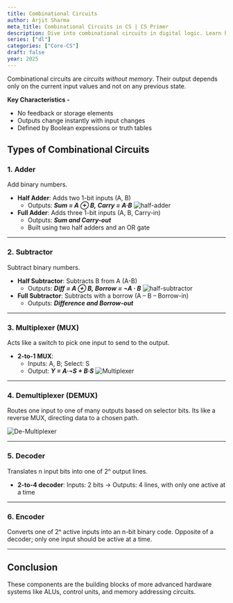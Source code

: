 ```yaml
---
title: Combinational Circuits
author: Arjit Sharma
meta_title: Combinational Circuits in CS | CS Primer
description: Dive into combinational circuits in digital logic. Learn how to design logic gates and circuits for computer systems.
series: ["dl"]
categories: ["Core-CS"]
draft: false
year: 2025
---
```


Combinational circuits are *circuits without memory*. Their output depends only on the current input values and not on any previous state.

**Key Characteristics -**

- No feedback or storage elements
- Outputs change instantly with input changes
- Defined by Boolean expressions or truth tables

## Types of Combinational Circuits

### 1. Adder

Add binary numbers.

- **Half Adder**: Adds two 1-bit inputs (A, B)
    - Outputs: ***Sum = A ⊕ B, Carry = A·B***
    ![half-adder](https://res.cloudinary.com/dwa6rcttw/image/upload/v1747728162/half-adder_fix6vo.png)
- **Full Adder**: Adds three 1-bit inputs (A, B, Carry-in)
    - Outputs: ***Sum and Carry-out***
    - Built using two half adders and an OR gate

---

### 2. Subtractor

Subtract binary numbers.

- **Half Subtractor**: Subtracts B from A (A-B)
    - Outputs: ***Diff = A ⊕ B, Borrow = ¬A · B***
    ![half-subtractor](https://res.cloudinary.com/dwa6rcttw/image/upload/v1747728162/half-subtractor_vkgxo5.png)
- **Full Subtractor**: Subtracts with a borrow (A – B – Borrow-in)
    - Outputs: ***Difference and Borrow-out***

---

### 3. Multiplexer (MUX)

Acts like a switch to pick one input to send to the output.

- **2-to-1 MUX**:
    - Inputs: A, B; Select: S
    - Output: ***Y = A·¬S + B·S***
 ![Multiplexer](https://res.cloudinary.com/dwa6rcttw/image/upload/v1747985754/multiplexer_e57yjd.png)

---

### 4. Demultiplexer (DEMUX)

Routes one input to one of many outputs based on selector bits. Its like a reverse MUX, directing data to a chosen path.

 ![De-Multiplexer](https://res.cloudinary.com/dwa6rcttw/image/upload/v1747985754/demultiplexer_z5ku8b.png)

---

### 5. Decoder

Translates n input bits into one of 2ⁿ output lines.

- **2-to-4 decoder**: Inputs: 2 bits → Outputs: 4 lines, with only one active at a time

---

### 6. Encoder

Converts one of 2ⁿ active inputs into an n-bit binary code. Opposite of a decoder; only one input should be active at a time.

---

## Conclusion

These components are the building blocks of more advanced hardware systems like ALUs, control units, and memory addressing circuits.